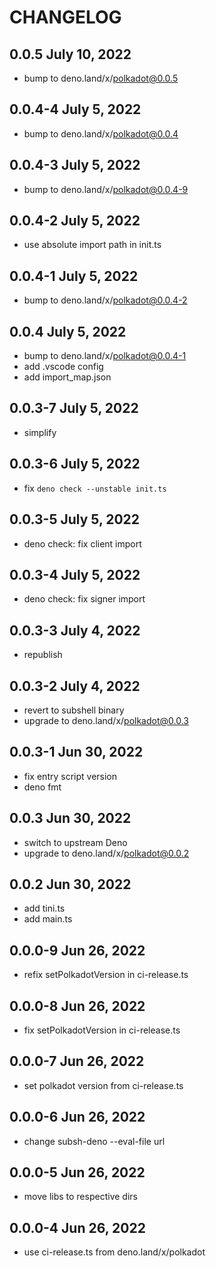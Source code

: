 # CHANGELOG

## 0.0.5 July 10, 2022
- bump to deno.land/x/polkadot@0.0.5

## 0.0.4-4 July 5, 2022
- bump to deno.land/x/polkadot@0.0.4

## 0.0.4-3 July 5, 2022
- bump to deno.land/x/polkadot@0.0.4-9

## 0.0.4-2 July 5, 2022
- use absolute import path in init.ts

## 0.0.4-1 July 5, 2022
- bump to deno.land/x/polkadot@0.0.4-2

## 0.0.4 July 5, 2022
- bump to deno.land/x/polkadot@0.0.4-1
- add .vscode config
- add import_map.json

## 0.0.3-7 July 5, 2022
- simplify

## 0.0.3-6 July 5, 2022
- fix `deno check --unstable init.ts`

## 0.0.3-5 July 5, 2022
- deno check: fix client import

## 0.0.3-4 July 5, 2022
- deno check: fix signer import

## 0.0.3-3 July 4, 2022
- republish

## 0.0.3-2 July 4, 2022

- revert to subshell binary
- upgrade to deno.land/x/polkadot@0.0.3

## 0.0.3-1 Jun 30, 2022

- fix entry script version
- deno fmt

## 0.0.3 Jun 30, 2022

- switch to upstream Deno
- upgrade to deno.land/x/polkadot@0.0.2

## 0.0.2 Jun 30, 2022

- add tini.ts
- add main.ts

## 0.0.0-9 Jun 26, 2022

- refix setPolkadotVersion in ci-release.ts

## 0.0.0-8 Jun 26, 2022

- fix setPolkadotVersion in ci-release.ts

## 0.0.0-7 Jun 26, 2022

- set polkadot version from ci-release.ts

## 0.0.0-6 Jun 26, 2022

- change subsh-deno --eval-file url

## 0.0.0-5 Jun 26, 2022

- move libs to respective dirs

## 0.0.0-4 Jun 26, 2022

- use ci-release.ts from deno.land/x/polkadot
